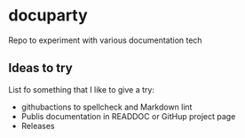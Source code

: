# docuparty
Repo to experiment with various documentation tech

## Ideas to try
List fo something that I like to give a try:

* githubactions to spellcheck and Markdown lint
* Publis documentation in READDOC or GitHup project page
* Releases

